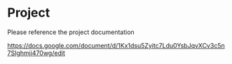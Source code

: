 # Project

Please reference the project documentation

https://docs.google.com/document/d/1Kx1dsu5Zyitc7Ldu0YsbJqvXCv3c5n7SIghmji470wg/edit
